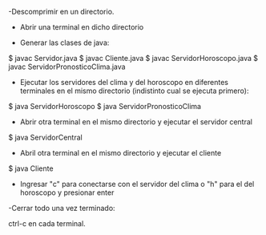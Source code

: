 -Descomprimir en un directorio.

- Abrir una terminal en dicho directorio

- Generar las clases de java:

$ javac Servidor.java
$ javac Cliente.java
$ javac ServidorHoroscopo.java
$ javac ServidorPronosticoClima.java

- Ejecutar los servidores del clima y del horoscopo en diferentes terminales en el mismo directorio (indistinto cual se ejecuta primero):

$ java ServidorHoroscopo
$ java ServidorPronosticoClima

- Abrir otra terminal en el mismo directorio y ejecutar el servidor central

$ java ServidorCentral

- Abril otra terminal en el mismo directorio y ejecutar el cliente

$ java Cliente

- Ingresar "c" para conectarse con el servidor del clima o "h" para el del horoscopo y presionar enter

-Cerrar todo una vez terminado:

ctrl-c  en cada terminal.
